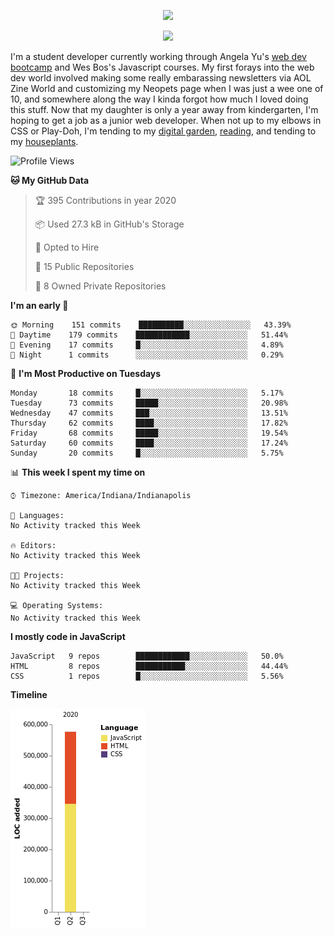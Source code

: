 <p align="center"><img src="https://i.imgur.com/wJsitMz.gif"></p>
<p align="center">
<img src="https://i.imgur.com/yc24RM2.png" width="400">
</p>

I'm a student developer currently working through Angela Yu's [web dev bootcamp](https://www.udemy.com/course/the-complete-web-development-bootcamp/) and Wes Bos's Javascript courses. My first forays into the web dev world involved making some really embarassing newsletters via AOL Zine World and customizing my Neopets page when I was just a wee one of 10, and somewhere along the way I kinda forgot how much I loved doing this stuff. Now that my daughter is only a year away from kindergarten, I'm hoping to get a job as a junior web developer. When not up to my elbows in CSS or Play-Doh, I'm tending to my [digital garden](https://maudlinmandrake.github.io/digital-garden/), [reading](https://www.goodreads.com/user/show/63139573-jenny-mikac), and tending to my [houseplants](https://www.notion.so/codexvitae/Houseplants-3b1370377d9845dc8166373f166224b3).

<!--START_SECTION:waka-->
![Profile Views](http://img.shields.io/badge/Profile%20Views-76-blue)

**🐱 My GitHub Data** 

> 🏆 395 Contributions in year 2020
 > 
> 📦 Used 27.3 kB in GitHub's Storage 
 > 
> 💼 Opted to Hire
 > 
> 📜 15 Public Repositories 
 > 
> 🔑 8 Owned Private Repositories 

**I'm an early 🐤** 

```text
🌞 Morning    151 commits    ██████████░░░░░░░░░░░░░░░   43.39% 
🌆 Daytime    179 commits    ████████████░░░░░░░░░░░░░   51.44% 
🌃 Evening    17 commits     █░░░░░░░░░░░░░░░░░░░░░░░░   4.89% 
🌙 Night      1 commits      ░░░░░░░░░░░░░░░░░░░░░░░░░   0.29%

```
📅 **I'm Most Productive on Tuesdays** 

```text
Monday       18 commits     █░░░░░░░░░░░░░░░░░░░░░░░░   5.17% 
Tuesday      73 commits     █████░░░░░░░░░░░░░░░░░░░░   20.98% 
Wednesday    47 commits     ███░░░░░░░░░░░░░░░░░░░░░░   13.51% 
Thursday     62 commits     ████░░░░░░░░░░░░░░░░░░░░░   17.82% 
Friday       68 commits     █████░░░░░░░░░░░░░░░░░░░░   19.54% 
Saturday     60 commits     ████░░░░░░░░░░░░░░░░░░░░░   17.24% 
Sunday       20 commits     █░░░░░░░░░░░░░░░░░░░░░░░░   5.75%

```


📊 **This week I spent my time on** 

```text
⌚︎ Timezone: America/Indiana/Indianapolis

💬 Languages: 
No Activity tracked this Week

🔥 Editors: 
No Activity tracked this Week

🐱‍💻 Projects: 
No Activity tracked this Week

💻 Operating Systems: 
No Activity tracked this Week

```

**I mostly code in JavaScript** 

```text
JavaScript   9 repos        ████████████░░░░░░░░░░░░░   50.0% 
HTML         8 repos        ███████████░░░░░░░░░░░░░░   44.44% 
CSS          1 repos        █░░░░░░░░░░░░░░░░░░░░░░░░   5.56%

```


**Timeline**

![Chart not found](https://github.com/maudlinmandrake/maudlinmandrake/blob/master/charts/bar_graph.png) 


<!--END_SECTION:waka-->
